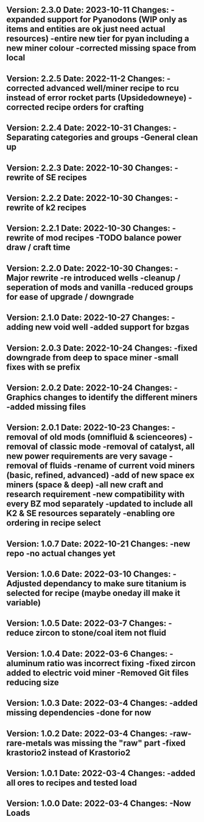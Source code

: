 Version: 2.3.0
Date: 2023-10-11
  Changes:
	-expanded support for Pyanodons (WIP only as items and entities are ok just need actual resources)
	-entire new tier for pyan including a new miner colour
	-corrected missing space from local
---------------------------------------------------------------------------------------------------
Version: 2.2.5
Date: 2022-11-2
  Changes:
	-corrected advanced well/miner recipe to rcu instead of error rocket parts (Upsidedowneye)
	-corrected recipe orders for crafting
---------------------------------------------------------------------------------------------------
Version: 2.2.4
Date: 2022-10-31
  Changes:
	-Separating categories and groups
	-General clean up
---------------------------------------------------------------------------------------------------
Version: 2.2.3
Date: 2022-10-30
  Changes:
	-rewrite of SE recipes
---------------------------------------------------------------------------------------------------
Version: 2.2.2
Date: 2022-10-30
  Changes:
	-rewrite of k2 recipes
---------------------------------------------------------------------------------------------------
Version: 2.2.1
Date: 2022-10-30
  Changes:
	-rewrite of mod recipes
	-TODO balance power draw / craft time
---------------------------------------------------------------------------------------------------
Version: 2.2.0
Date: 2022-10-30
  Changes:
	-Major rewrite
	-re introduced wells
	-cleanup / seperation of mods and vanilla
	-reduced groups for ease of upgrade / downgrade
---------------------------------------------------------------------------------------------------
Version: 2.1.0
Date: 2022-10-27
  Changes:
	-adding new void well
	-added support for bzgas
---------------------------------------------------------------------------------------------------
Version: 2.0.3
Date: 2022-10-24
  Changes:
	-fixed downgrade from deep to space miner
	-small fixes with se prefix
---------------------------------------------------------------------------------------------------
Version: 2.0.2
Date: 2022-10-24
  Changes:
	-Graphics changes to identify the different miners
	-added missing files
---------------------------------------------------------------------------------------------------
Version: 2.0.1
Date: 2022-10-23
  Changes:
	-removal of old mods (omnifluid & scienceores)
	-removal of classic mode
	-removal of catalyst, all new power requirements are very savage
	-removal of fluids
	-rename of current void miners  (basic, refined, advanced)
	-add of new space ex miners (space & deep)
	-all new craft and research requirement
	-new compatibility with every BZ mod separately
	-updated to include all K2 & SE resources separately
	-enabling ore ordering in recipe select
---------------------------------------------------------------------------------------------------
Version: 1.0.7
Date: 2022-10-21
  Changes:
    -new repo 
    -no actual changes yet
---------------------------------------------------------------------------------------------------
Version: 1.0.6
Date: 2022-03-10
  Changes:
    -Adjusted dependancy to make sure titanium is selected for recipe (maybe oneday ill make it variable)
---------------------------------------------------------------------------------------------------
Version: 1.0.5
Date: 2022-03-7
  Changes:
    -reduce zircon to stone/coal item not fluid
---------------------------------------------------------------------------------------------------
Version: 1.0.4
Date: 2022-03-6
  Changes:
    -aluminum ratio was incorrect fixing
    -fixed zircon added to electric void miner
    -Removed Git files reducing size
---------------------------------------------------------------------------------------------------
Version: 1.0.3
Date: 2022-03-4
  Changes:
    -added missing dependencies
    -done for now
---------------------------------------------------------------------------------------------------
Version: 1.0.2
Date: 2022-03-4
  Changes:
    -raw-rare-metals was missing the "raw" part
    -fixed krastorio2 instead of Krastorio2
---------------------------------------------------------------------------------------------------
Version: 1.0.1
Date: 2022-03-4
  Changes:
    -added all ores to recipes and tested load
---------------------------------------------------------------------------------------------------
Version: 1.0.0
Date: 2022-03-4
  Changes:
    -Now Loads
---------------------------------------------------------------------------------------------------
